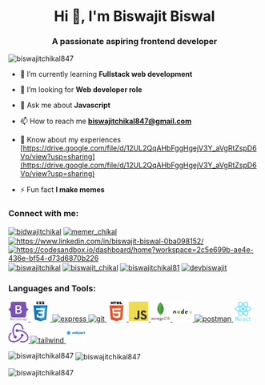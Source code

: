 <h1 align="center">Hi 👋, I'm Biswajit Biswal</h1>
<h3 align="center">A passionate aspiring frontend developer</h3>

<p align="left"> <img src="https://komarev.com/ghpvc/?username=biswajitchikal847&label=Profile%20views&color=0e75b6&style=flat" alt="biswajitchikal847" /> </p>

- 🌱 I’m currently learning **Fullstack web development**

- 🤝 I’m looking for **Web developer role**

- 💬 Ask me about **Javascript**

- 📫 How to reach me **biswajitchikal847@gmail.com**

- 📄 Know about my experiences [https://drive.google.com/file/d/12UL2QqAHbFggHgejV3Y_aVgRtZspD6Vp/view?usp=sharing](https://drive.google.com/file/d/12UL2QqAHbFggHgejV3Y_aVgRtZspD6Vp/view?usp=sharing)

- ⚡ Fun fact **I make memes**

<h3 align="left">Connect with me:</h3>
<p align="left">
<a href="https://codepen.io/bidwajitchikal" target="blank"><img align="center" src="https://raw.githubusercontent.com/rahuldkjain/github-profile-readme-generator/master/src/images/icons/Social/codepen.svg" alt="bidwajitchikal" height="30" width="40" /></a>
<a href="https://twitter.com/memer_chikal" target="blank"><img align="center" src="https://raw.githubusercontent.com/rahuldkjain/github-profile-readme-generator/master/src/images/icons/Social/twitter.svg" alt="memer_chikal" height="30" width="40" /></a>
<a href="https://linkedin.com/in/https://www.linkedin.com/in/biswajit-biswal-0ba098152/" target="blank"><img align="center" src="https://raw.githubusercontent.com/rahuldkjain/github-profile-readme-generator/master/src/images/icons/Social/linked-in-alt.svg" alt="https://www.linkedin.com/in/biswajit-biswal-0ba098152/" height="30" width="40" /></a>
<a href="https://codesandbox.com/https://codesandbox.io/dashboard/home?workspace=2c5e699b-ae4e-436e-bf54-d73d6870b226" target="blank"><img align="center" src="https://raw.githubusercontent.com/rahuldkjain/github-profile-readme-generator/master/src/images/icons/Social/codesandbox.svg" alt="https://codesandbox.io/dashboard/home?workspace=2c5e699b-ae4e-436e-bf54-d73d6870b226" height="30" width="40" /></a>
<a href="https://fb.com/biswajitchikal" target="blank"><img align="center" src="https://raw.githubusercontent.com/rahuldkjain/github-profile-readme-generator/master/src/images/icons/Social/facebook.svg" alt="biswajitchikal" height="30" width="40" /></a>
<a href="https://instagram.com/biswajit_chikal" target="blank"><img align="center" src="https://raw.githubusercontent.com/rahuldkjain/github-profile-readme-generator/master/src/images/icons/Social/instagram.svg" alt="biswajit_chikal" height="30" width="40" /></a>
<a href="https://www.hackerrank.com/biswajitchikal81" target="blank"><img align="center" src="https://raw.githubusercontent.com/rahuldkjain/github-profile-readme-generator/master/src/images/icons/Social/hackerrank.svg" alt="biswajitchikal81" height="30" width="40" /></a>
<a href="https://www.leetcode.com/devbiswajit" target="blank"><img align="center" src="https://raw.githubusercontent.com/rahuldkjain/github-profile-readme-generator/master/src/images/icons/Social/leet-code.svg" alt="devbiswajit" height="30" width="40" /></a>
</p>

<h3 align="left">Languages and Tools:</h3>
<p align="left"> <a href="https://getbootstrap.com" target="_blank" rel="noreferrer"> <img src="https://raw.githubusercontent.com/devicons/devicon/master/icons/bootstrap/bootstrap-plain-wordmark.svg" alt="bootstrap" width="40" height="40"/> </a> <a href="https://www.w3schools.com/css/" target="_blank" rel="noreferrer"> <img src="https://raw.githubusercontent.com/devicons/devicon/master/icons/css3/css3-original-wordmark.svg" alt="css3" width="40" height="40"/> </a> <a href="https://expressjs.com" target="_blank" rel="noreferrer"> <img src="https://miro.medium.com/max/1400/1*8ETcaw-gA1dYW4EFxqGK3w.png" alt="express" width="60" height="35"/> </a> <a href="https://git-scm.com/" target="_blank" rel="noreferrer"> <img src="https://www.vectorlogo.zone/logos/git-scm/git-scm-icon.svg" alt="git" width="40" height="40"/> </a> <a href="https://www.w3.org/html/" target="_blank" rel="noreferrer"> <img src="https://raw.githubusercontent.com/devicons/devicon/master/icons/html5/html5-original-wordmark.svg" alt="html5" width="40" height="40"/> </a> <a href="https://developer.mozilla.org/en-US/docs/Web/JavaScript" target="_blank" rel="noreferrer"> <img src="https://raw.githubusercontent.com/devicons/devicon/master/icons/javascript/javascript-original.svg" alt="javascript" width="40" height="40"/> </a> <a href="https://www.mongodb.com/" target="_blank" rel="noreferrer"> <img src="https://raw.githubusercontent.com/devicons/devicon/master/icons/mongodb/mongodb-original-wordmark.svg" alt="mongodb" width="40" height="40"/> </a> <a href="https://nodejs.org" target="_blank" rel="noreferrer"> <img src="https://raw.githubusercontent.com/devicons/devicon/master/icons/nodejs/nodejs-original-wordmark.svg" alt="nodejs" width="40" height="40"/> </a> <a href="https://postman.com" target="_blank" rel="noreferrer"> <img src="https://www.vectorlogo.zone/logos/getpostman/getpostman-icon.svg" alt="postman" width="40" height="40"/> </a> <a href="https://reactjs.org/" target="_blank" rel="noreferrer"> <img src="https://raw.githubusercontent.com/devicons/devicon/master/icons/react/react-original-wordmark.svg" alt="react" width="40" height="40"/> </a> <a href="https://redux.js.org" target="_blank" rel="noreferrer"> <img src="https://raw.githubusercontent.com/devicons/devicon/master/icons/redux/redux-original.svg" alt="redux" width="40" height="40"/> </a> <a href="https://tailwindcss.com/" target="_blank" rel="noreferrer"> <img src="https://www.vectorlogo.zone/logos/tailwindcss/tailwindcss-icon.svg" alt="tailwind" width="40" height="40"/> </a> <a href="https://webpack.js.org" target="_blank" rel="noreferrer"> <img src="https://raw.githubusercontent.com/devicons/devicon/d00d0969292a6569d45b06d3f350f463a0107b0d/icons/webpack/webpack-original-wordmark.svg" alt="webpack" width="40" height="40"/> </a> </p>

<p><img align="left" src="https://github-readme-stats.vercel.app/api/top-langs?username=biswajitchikal847&show_icons=true&locale=en&layout=compact" alt="biswajitchikal847" /></p>

<p>&nbsp;<img align="center" src="https://github-readme-stats.vercel.app/api?username=biswajitchikal847&show_icons=true&locale=en" alt="biswajitchikal847" /></p>

<p><img align="center" src="https://github-readme-streak-stats.herokuapp.com/?user=biswajitchikal847&" alt="biswajitchikal847" /></p>
